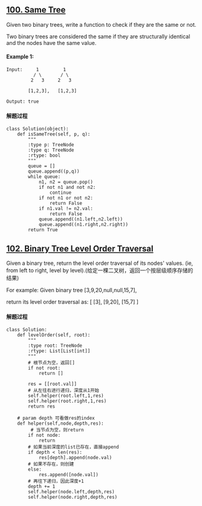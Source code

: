 ## [100. Same Tree](https://leetcode.com/problems/same-tree/description/)

Given two binary trees, write a function to check if they are the same or not.

Two binary trees are considered the same if they are structurally identical and the nodes have the same value.

#### Example 1:
``` 
Input:     1         1
          / \       / \
         2   3     2   3

        [1,2,3],   [1,2,3]

Output: true
```
#### 解题过程
```
class Solution(object):
    def isSameTree(self, p, q):
        """
        :type p: TreeNode
        :type q: TreeNode
        :rtype: bool
        """
        queue = []
        queue.append((p,q))
        while queue:
            n1, n2 = queue.pop()
            if not n1 and not n2:
                continue
            if not n1 or not n2:
                return False
            if n1.val != n2.val:
                return False
            queue.append((n1.left,n2.left))
            queue.append((n1.right,n2.right))
        return True
```

## [102. Binary Tree Level Order Traversal](https://leetcode.com/problems/binary-tree-level-order-traversal/description/)

Given a binary tree, return the level order traversal of its nodes' values. (ie, from left to right, level by level).(给定一棵二叉树，返回一个按层级顺序存储的结果)

For example:
Given binary tree [3,9,20,null,null,15,7],

return its level order traversal as:
[
  [3],
  [9,20],
  [15,7]
]

#### 解题过程

```
class Solution:
    def levelOrder(self, root):
        """
        :type root: TreeNode
        :rtype: List[List[int]]
        """
        # 根节点为空，返回[]
        if not root:
            return []
        
        res = [[root.val]]
        # 从左往右进行递归，深度从1开始
        self.helper(root.left,1,res)
        self.helper(root.right,1,res)
        return res
        
    # param depth 可看做res的index
    def helper(self,node,depth,res):
    	 # 当节点为空，则return 
        if not node:
            return
        # 如果当前深度的list已存在，直接append    
        if depth < len(res):
            res[depth].append(node.val)
        # 如果不存在，则创建
        else:
            res.append([node.val])
        # 再往下递归，因此深度+1
        depth += 1
        self.helper(node.left,depth,res)
        self.helper(node.right,depth,res)
```